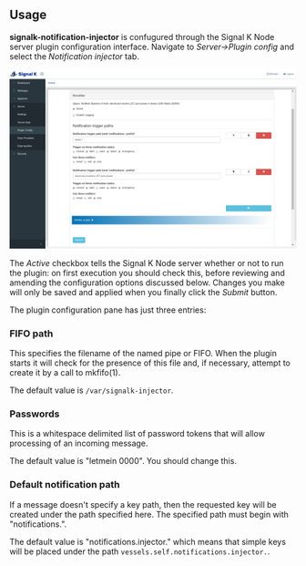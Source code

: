 ## Usage

__signalk-notification-injector__ is confugured through the Signal K
Node server plugin configuration interface.
Navigate to _Server->Plugin config_ and select the _Notification injector_ tab.

![Plugin configuration screen](readme/screenshot.png)

The _Active_ checkbox tells the Signal K Node server whether or not to run the
plugin: on first execution you should check this, before reviewing and
amending the configuration options discussed below.
Changes you make will only be saved and applied when you finally click the
_Submit_ button.

The plugin configuration pane has just three entries:

### FIFO path

This specifies the filename of the named pipe or FIFO.  When the plugin
starts it will check for the presence of this file and, if necessary,
attempt to create it by a call to mkfifo(1).

The default value is ```/var/signalk-injector```.

### Passwords

This is a whitespace delimited list of password tokens that will allow
processing of an incoming message.

The default value is "letmein 0000".  You should change this.

### Default notification path

If a message doesn't specify a key path, then the requested key will be
created under the path specified here.  The specified path must begin
with "notifications.".

The default value is "notifications.injector." which means that simple
keys will be placed under the path ```vessels.self.notifications.injector.```. 
